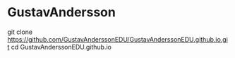 # GustavAndersson
git clone https://github.com/GustavAnderssonEDU/GustavAnderssonEDU.github.io.git
cd GustavAnderssonEDU.github.io
